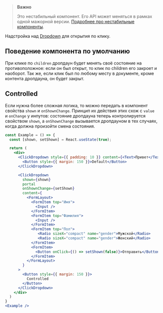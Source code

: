 >**Важно**
>
>Это нестабильный компонент. Его API может меняться в рамках одной мажорной версии. [Подробнее про нестабильные компоненты](#/Unstable).

Надстройка над [Dropdown](#/Dropdown) для открытия по клику.

## Поведение компонента по умолчанию
При клике по `children` дропдаун будет менять своё состояние на противоположное: если он был открыт, то клик по children 
его закроет и наоборот. Так же, если клик был по любому месту в документе, кроме контента дропдауна, он будет закрыт.

## Controlled
Если нужна более сложная логика, то можно передать в компонент свойства `shown` и `onShownChange`. Принцип их действия
этих схож с `value` и `onChange` у инпутов: состояние дропдауна теперь контролируется свойством `shown`, 
а `onShownChange` вызывается дропдауном в тех случаях, когда должна произойти смена состояния.

```jsx { "props": { "layout": false, "iframe": false } }
const Example = () => {
  const [shown, setShown] = React.useState(true);

  return (
    <div>
      <ClickDropdown style={{ padding: 10 }} content={<Text>Привет</Text>}>
        <Button style={{ margin: 150 }}>Default</Button>
      </ClickDropdown>

      <ClickDropdown
        shown={shown}
        portal
        onShownChange={setShown}
        content={
          <FormLayout>
            <FormItem top="Имя">
              <Input />
            </FormItem>
            <FormItem top="Фамилия">
              <Input />
            </FormItem>
            <FormItem top="Пол">
               <Radio sizeX="compact" name="gender">Мужской</Radio>
               <Radio sizeX="compact" name="gender">Женский</Radio>
            </FormItem>
            <FormItem>
              <Button onClick={() => setShown(false)}>Отправить</Button>
            </FormItem>
          </FormLayout>
        }
      >
        <Button style={{ margin: 150 }}>
          Controlled
        </Button>
      </ClickDropdown>
    </div>
  )
}
<Example />
```
